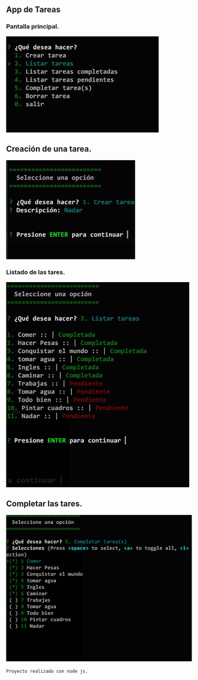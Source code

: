 ## App de Tareas 

### Pantalla principal.
![image]( ./images/2021-04-09_17h11_39.jpg)

## Creación de una tarea.
![image]( ./images/2021-04-09_17h24_12.jpg)
### Listado de las tares.
![image]( ./images/2021-04-09_17h27_17.jpg)

## Completar las tares.
![image]( ./images/2021-04-09_17h27_45.jpg)

`Proyecto realizado con node js.`



